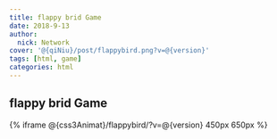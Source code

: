 ```yaml
---
title: flappy brid Game
date: 2018-9-13
author: 
  nick: Network
cover: '@{qiNiu}/post/flappybird.png?v=@{version}'
tags: [html, game]
categories: html
---
```


## flappy brid Game

{% iframe @{css3Animat}/flappybird/?v=@{version} 450px 650px %}

